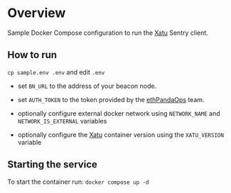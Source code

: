 # Overview

Sample Docker Compose configuration to run the [Xatu](https://github.com/ethpandaops/xatu) Sentry client.

## How to run

`cp sample.env .env` and edit `.env` 

- set `BN_URL` to the address of your beacon node.

- set `AUTH_TOKEN` to the token provided by the [ethPandaOps](https://github.com/ethpandaops) team.

- optionally configure external docker network using `NETWORK_NAME` and `NETWORK_IS_EXTERNAL` variables

- optionally configure the [Xatu](https://github.com/ethpandaops/xatu) container version using the `XATU_VERSION` variable

## Starting the service

To start the container run: `docker compose up -d`